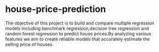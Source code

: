 # house-price-prediction
The objective of this project is to build and compare multiple regression models including benchmark regression,decision tree regression and random forest regression to predict house prices.By analyzing various features we aim to create reliable models that accurately estimate the selling price of houses.
